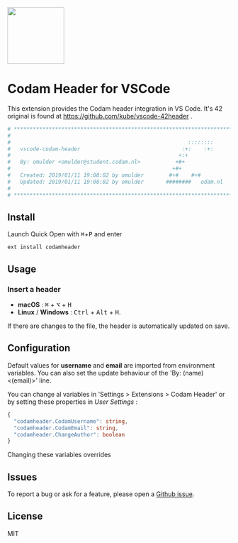 <img
  src="https://raw.githubusercontent.com/oscarmulder/vscode-codam-header/master/codam.png" 
  width=128>

# Codam Header for VSCode
      
This extension provides the Codam header integration in VS Code. It's 42 original is found at https://github.com/kube/vscode-42header .

```bash
# ************************************************************************** #
#                                                                            #
#                                                        ::::::::            #
#   vscode-codam-header                                :+:    :+:            #
#                                                     +:+                    #
#   By: omulder <omulder@student.codam.nl>           +#+                     #
#                                                   +#+                      #
#   Created: 2019/01/11 19:08:02 by omulder        #+#    #+#                #
#   Updated: 2019/01/11 19:08:02 by omulder       ########   odam.nl         #
#                                                                            #
# ************************************************************************** #
```

## Install

Launch Quick Open with <kbd>⌘</kbd>+<kbd>P</kbd> and enter
```
ext install codamheader
```

## Usage

### Insert a header
 - **macOS** : <kbd>⌘</kbd> + <kbd>⌥</kbd> + <kbd>H</kbd>
 - **Linux** / **Windows** : <kbd>Ctrl</kbd> + <kbd>Alt</kbd> + <kbd>H</kbd>.

If there are changes to the file, the header is automatically updated on save.


## Configuration

Default values for **username** and **email** are imported from environment variables.
You can also set the update behaviour of the 'By: (name) <(email)>' line.

You can change al variables in 'Settings > Extensions > Codam Header' or by setting these properties in *User Settings* :

```ts
{
  "codamheader.CodamUsername": string,
  "codamheader.CodamEmail": string,
  "codamheader.ChangeAuthor": boolean
}
```
Changing these variables overrides 

## Issues

To report a bug or ask for a feature, please open a [Github issue](https://github.com/OscarMulder/vscode-codam-header/issues).


## License

MIT
